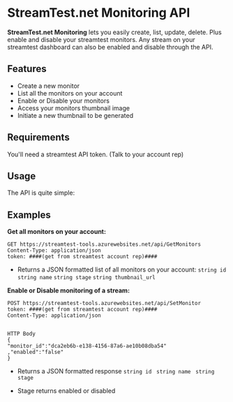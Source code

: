 # StreamTest.net Monitoring API  

**StreamTest.net Monitoring** lets you easily create, list, update, delete. Plus enable and disable your streamtest monitors. Any stream on your streamtest dashboard can also be enabled and disable through the API.


## Features

* Create a new monitor
* List all the monitors on your account
* Enable or Disable your monitors
* Access your monitors thumbnail image
* Initiate a new thumbnail to be generated

## Requirements
You'll need a streamtest API token. (Talk to your account rep)

## Usage

The API is quite simple:


## Examples

**Get all monitors on your account:**
```
GET https://streamtest-tools.azurewebsites.net/api/GetMonitors
Content-Type: application/json
token: ####(get from streamtest account rep)####
```
* Returns a JSON formatted list of all monitors on your account:
`string id`
`string name`
`string stage`
`string thumbnail_url`



**Enable or Disable monitoring of a stream:**
```
POST https://streamtest-tools.azurewebsites.net/api/SetMonitor
token: ####(get from streamtest account rep)####
Content-Type: application/json


HTTP Body
{
"monitor_id":"dca2eb6b-e138-4156-87a6-ae10b08dba54"
,"enabled":"false"
}
```
* Returns a JSON formatted response 
`string id `
`string name `
`string stage `

* Stage returns enabled or disabled
